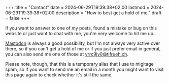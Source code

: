 +++
title = "Contact"
date = 2024-06-29T19:39:38+02:00
lastmod = 2024-06-29T19:39:38+02:00
description = "How to best get a hold of me."
draft = false
+++

If you want to answer to one of my posts, found a mistake or bug on this website
or just want to chat with me, you're very welcome to hit me up.

[Mastodon](https://fosstodon.org/@tifrueh) is always a good possibility, but I'm
not always very active over there, so if you can't get a hold of me or if you
just prefer email in general, you can also send me one of those at
[vrrc9jv0@tifrueh.ch](mailto:vrrc9jv0@tifrueh.ch).

Please note, though, that this is a temporary alias that I use to migitage spam,
so if you want to send me an email in a month you might want to visit this page
again to check whether it's still the same.
